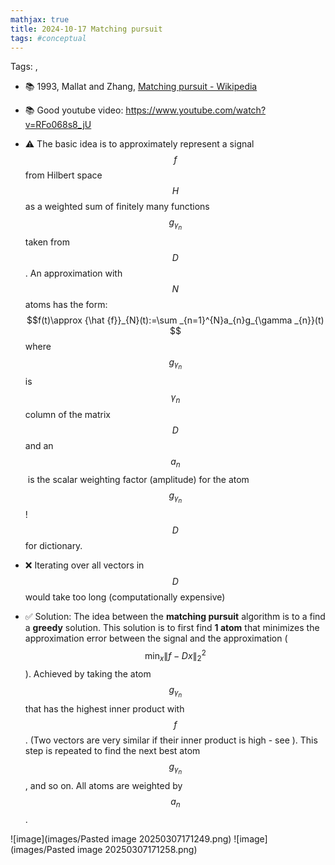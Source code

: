 ```yaml
---
mathjax: true
title: 2024-10-17 Matching pursuit
tags: #conceptual
---
```

Tags:  , 
- 📚 1993, Mallat and Zhang, [Matching pursuit - Wikipedia](https://en.wikipedia.org/wiki/Matching_pursuit)
- 📚 Good youtube video: https://www.youtube.com/watch?v=RFo068s8_jU

- ⚠️ The basic idea is to approximately represent a signal $$f$$ from Hilbert space $$H$$ as a weighted sum of finitely many functions $$g_{\gamma _{n}}$$ taken from $$D$$. An approximation with $$N$$ atoms has the form: 
$$f(t)\approx {\hat {f}}_{N}(t):=\sum _{n=1}^{N}a_{n}g_{\gamma _{n}}(t)
$$
 where $$g_{\gamma _{n}}$$ is $$\gamma_{n}$$ column of the matrix $$D$$ and an $$a_{n}$$ is the scalar weighting factor (amplitude) for the atom $$g_{\gamma_{n}}$$! $$D$$ for dictionary.

- ❌ Iterating over all vectors in $$D$$ would take too long (computationally expensive)
- ✅ Solution: The idea between the **matching pursuit** algorithm is to a find a **greedy** solution. This solution is to first find **1 atom** that minimizes the approximation error between the signal and the approximation ($$\min _{x}\|f-Dx\|_{2}^{2}$$). Achieved by taking the atom $$g_{\gamma_{n}}$$ that has the highest inner product with $$f$$. (Two vectors are very similar if their inner product is high - see  ). This step is repeated to find the next best atom $$g_{\gamma_{n}}$$, and so on. All atoms are weighted by $$a_{n}$$.



![image](images/Pasted image 20250307171249.png)
![image](images/Pasted image 20250307171258.png)


<br>




